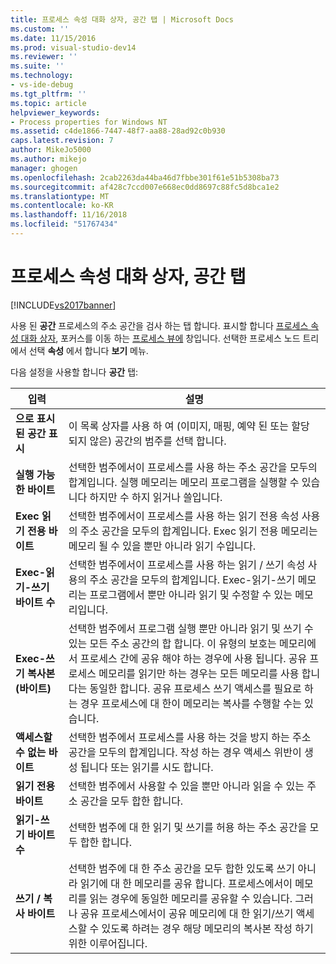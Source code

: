 ```yaml
---
title: 프로세스 속성 대화 상자, 공간 탭 | Microsoft Docs
ms.custom: ''
ms.date: 11/15/2016
ms.prod: visual-studio-dev14
ms.reviewer: ''
ms.suite: ''
ms.technology:
- vs-ide-debug
ms.tgt_pltfrm: ''
ms.topic: article
helpviewer_keywords:
- Process properties for Windows NT
ms.assetid: c4de1866-7447-48f7-aa88-28ad92c0b930
caps.latest.revision: 7
author: MikeJo5000
ms.author: mikejo
manager: ghogen
ms.openlocfilehash: 2cab2263da44ba46d7fbbe301f61e51b5308ba73
ms.sourcegitcommit: af428c7ccd007e668ec0dd8697c88fc5d8bca1e2
ms.translationtype: MT
ms.contentlocale: ko-KR
ms.lasthandoff: 11/16/2018
ms.locfileid: "51767434"
---
```

# <a name="space-tab-process-properties-dialog-box"></a>프로세스 속성 대화 상자, 공간 탭
[!INCLUDE[vs2017banner](../includes/vs2017banner.md)]

사용 된 **공간** 프로세스의 주소 공간을 검사 하는 탭 합니다. 표시할 합니다 [프로세스 속성 대화 상자](../debugger/process-properties-dialog-box.md), 포커스를 이동 하는 [프로세스 뷰에](../debugger/processes-view.md) 창입니다. 선택한 프로세스 노드 트리에서 선택 **속성** 에서 합니다 **보기** 메뉴.  
  
 다음 설정을 사용할 합니다 **공간** 탭:  
  
|입력|설명|  
|-----------|-----------------|  
|**으로 표시 된 공간 표시**|이 목록 상자를 사용 하 여 (이미지, 매핑, 예약 된 또는 할당 되지 않은) 공간의 범주를 선택 합니다.|  
|**실행 가능한 바이트**|선택한 범주에서이 프로세스를 사용 하는 주소 공간을 모두의 합계입니다. 실행 메모리는 메모리 프로그램을 실행할 수 있습니다 하지만 수 하지 읽거나 쓸입니다.|  
|**Exec 읽기 전용 바이트**|선택한 범주에서이 프로세스를 사용 하는 읽기 전용 속성 사용의 주소 공간을 모두의 합계입니다. Exec 읽기 전용 메모리는 메모리 될 수 있을 뿐만 아니라 읽기 수입니다.|  
|**Exec-읽기-쓰기 바이트 수**|선택한 범주에서이 프로세스를 사용 하는 읽기 / 쓰기 속성 사용의 주소 공간을 모두의 합계입니다. Exec-읽기-쓰기 메모리는 프로그램에서 뿐만 아니라 읽기 및 수정할 수 있는 메모리입니다.|  
|**Exec-쓰기 복사본 (바이트)**|선택한 범주에서 프로그램 실행 뿐만 아니라 읽기 및 쓰기 수 있는 모든 주소 공간의 합 합니다. 이 유형의 보호는 메모리에서 프로세스 간에 공유 해야 하는 경우에 사용 됩니다. 공유 프로세스 메모리를 읽기만 하는 경우는 모든 메모리를 사용 합니다는 동일한 합니다. 공유 프로세스 쓰기 액세스를 필요로 하는 경우 프로세스에 대 한이 메모리는 복사를 수행할 수는 있습니다.|  
|**액세스할 수 없는 바이트**|선택한 범주에서 프로세스를 사용 하는 것을 방지 하는 주소 공간을 모두의 합계입니다. 작성 하는 경우 액세스 위반이 생성 됩니다 또는 읽기를 시도 합니다.|  
|**읽기 전용 바이트**|선택한 범주에서 사용할 수 있을 뿐만 아니라 읽을 수 있는 주소 공간을 모두 합한 합니다.|  
|**읽기-쓰기 바이트 수**|선택한 범주에 대 한 읽기 및 쓰기를 허용 하는 주소 공간을 모두 합한 합니다.|  
|**쓰기 / 복사 바이트**|선택한 범주에 대 한 주소 공간을 모두 합한 있도록 쓰기 아니라 읽기에 대 한 메모리를 공유 합니다. 프로세스에서이 메모리를 읽는 경우에 동일한 메모리를 공유할 수 있습니다. 그러나 공유 프로세스에서이 공유 메모리에 대 한 읽기/쓰기 액세스할 수 있도록 하려는 경우 해당 메모리의 복사본 작성 하기 위한 이루어집니다.|



